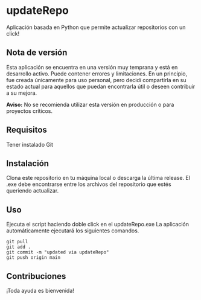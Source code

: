 # updateRepo

Aplicación basada en Python que permite actualizar repositorios con un click!

## Nota de versión

Esta aplicación se encuentra en una versión muy temprana y está en desarrollo activo. Puede contener errores y limitaciones. En un principio, fue creada únicamente para uso personal, pero decidí compartirla en su estado actual para aquellos que puedan encontrarla útil o deseen contribuir a su mejora.

**Aviso:** No se recomienda utilizar esta versión en producción o para proyectos críticos.

## Requisitos

Tener instalado Git

## Instalación

Clona este repositorio en tu máquina local o descarga la última release.
El .exe debe encontrarse entre los archivos del repositorio que estés queriendo actualizar.

## Uso

Ejecuta el script haciendo doble click en el updateRepo.exe
La aplicación automáticamente ejecutará los siguientes comandos.

`git pull`  
`git add .`  
`git commit -m "updated via updateRepo"`  
`git push origin main`


## Contribuciones

¡Toda ayuda es bienvenida!
